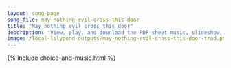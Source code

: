 ```yaml
---
layout: song-page
song_file: may-nothing-evil-cross-this-door
title: "May nothing evil cross this door"
description: "View, play, and download the PDF sheet music, slideshow, and audio. Lyrics: May nothing evil cross this door, and may ill fortune never pry about these windows; may the roar and rain go by.  By faith made strong, the rafters w... english secular 4part"
image: /local-lilypond-outputs/may-nothing-evil-cross-this-door-trad.png
---
```


{% include choice-and-music.html %}